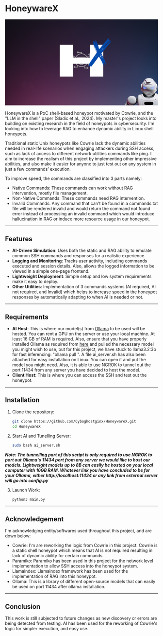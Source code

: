 # HoneywareX

![honeywarex](https://github.com/Cyboghostginx/HoneywareX/blob/main/logo.png)

HoneywareX is a PoC shell-based honeypot motivated by Cowrie, and the "LLM in the shell" paper (Sladic et al., 2024). My master's project looks into building on existing research in the field of honeypots in cybersecurity. I'm looking into how to leverage RAG to enhance dynamic ability in Linux shell honeypots.

Traditional static Unix honeypots like Cowrie lack the dynamic abilities needed in real-life scenarios when engaging attackers during SSH access, such as lack of access to different network utilities commands like ping. I aim to increase the realism of this project by implementing other impressive abilities, and also make it easier for anyone to just test out on any system in just a few commands’ execution.

To improve speed, the commands are classified into 3 parts namely:
- Native Commands: These commands can work without RAG intervention, mostly file management.
- Non-Native Commands: These commands need RAG intervention.
- Invalid Commands: Any command that can't be found in a commands.txt file will be rendered invalid and would return the command not found error instead of processing an invalid command which would introduce hallucination in RAG or induce more resource usage in our honeypot.

---

## Features

- **AI-Driven Simulation**: Uses both the static and RAG ability to emulate common SSH commands and responses for a realistic experience.
- **Logging and Monitoring**: Tracks user activity, including commands executed and session details. Also, allows the logged information to be viewed in a simple one-page frontend.
- **Lightweight Deployment**: Simple setup and low system requirements make it easy to deploy.
- **Other Utilities**: Implementation of 3 commands systems (AI required, AI not required, and Invalid) which helps to increase speed in the honeypot responses by automatically adapting to when AI is needed or not.

---

## Requirements
- **AI Host**: This is where our model(s) from [Ollama](https://ollama.com/library) to be used will be hosted. You can rent a GPU on the server or use your local machine. At least 16 GB of RAM is required. Also, ensure that you have properly installed Ollama as required from [here](https://ollama.com/download/linux) and pulled the necessary model you might wish to use, but for this project, we have stuck to llama3.2:3b for fast inferencing: "ollama pull <model>". A file ai_server.sh has also been attached for easy installation on Linux. You can open it and put the model you might need. Also, it is able to use NGROK to tunnel out the port 11434 from any server you have decided to host the model.
- **Client Host**: This is where you can access the SSH and test out the honeypot.

---

## Installation

1. Clone the repository:
   ```bash
   git clone https://github.com/Cyboghostginx/HoneywareX.git
   cd HoneywareX

2. Start AI and Tunelling Server:
   ```bash
   sudo bash ai_server.sh
***Note: The tunnelling part of this script is only required to use NGROK to port out Ollama's 11434 port from any server we would like to host our models. Lightweight models up to 8B can easily be hosted on your local computer with 16GB RAM. Whatever link you have concluded to be for your Ollama, either http://localhost:11434 or any link from external server will go into config.py***

3. Launch Work:
   ```bash
   python3 main.py

---

## Acknowledgement
I'm acknowledging entity/softwares used throughout this project, and are down below:
- Cowrie: I'm are reworking the logic from Cowrie in this project. Cowrie is a static shell honeypot which means that AI is not required resulting in lack of dynamic ability for certain commands.
- Paramiko: Paramiko has been used in this project for the network level implementation to allow SSH access into the honeypot system.
- Llamaindex: Llamaindex framework has been used for the implementation of RAG into this honeypot.
- Ollama: This is a library of different open-source models that can easily be used on port 11434 after ollama installation.

---

## Conclusion
This work is still subjected to future changes as new discovery or errors are being detected from testing. AI has been used for the reworking of Cowrie's logic for simpler execution, and easy use.


